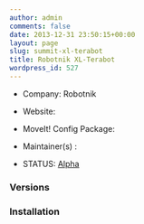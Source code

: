 ```yaml
---
author: admin
comments: false
date: 2013-12-31 23:50:15+00:00
layout: page
slug: summit-xl-terabot
title: Robotnik XL-Terabot
wordpress_id: 527
---
```



	
  * Company: Robotnik

	
  * Website:

	
  * MoveIt! Config Package: 

	
  * Maintainer(s) :

	
  * STATUS: [Alpha](/about/moveit-status#legend)




### Versions








### Installation






